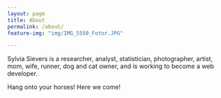 ```yaml
---
layout: page
title: About
permalink: /about/
feature-img: "img/IMG_5550_Fotor.JPG"

---
```


Sylvia Sievers is a researcher, analyst, statistician, photographer, artist, mom, wife, runner, dog and cat owner, and is working to become a web developer.

Hang onto your horses! Here we come!

